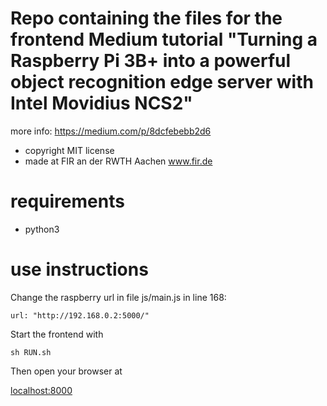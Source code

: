
# Repo containing the files for the frontend  Medium tutorial "Turning a Raspberry Pi 3B+ into a powerful object recognition edge server with Intel Movidius NCS2" 

more info: https://medium.com/p/8dcfebebb2d6

* copyright MIT license
* made at FIR an der RWTH Aachen www.fir.de

# requirements

* python3

# use instructions
Change the raspberry url in file js/main.js in line 168:

~~~
url: "http://192.168.0.2:5000/"
~~~

Start the frontend with
```
sh RUN.sh 
```

Then open your browser at  

[localhost:8000](http://localhost:8000)